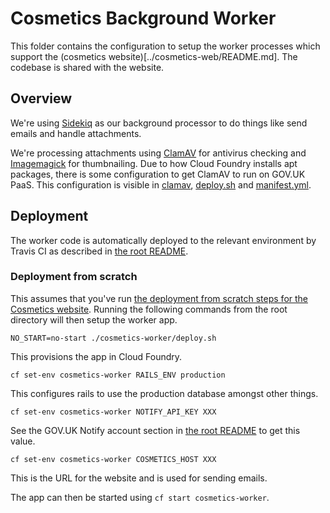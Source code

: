 # Cosmetics Background Worker

This folder contains the configuration to setup the worker processes which support the (cosmetics website)[../cosmetics-web/README.md].
The codebase is shared with the website.


## Overview

We're using [Sidekiq](https://github.com/mperham/sidekiq) as our background processor to do things like send emails and
handle attachments.

We're processing attachments using [ClamAV](http://www.clamav.net/) for antivirus checking and [Imagemagick](http://imagemagick.org) for thumbnailing.
Due to how Cloud Foundry installs apt packages, there is some configuration to get ClamAV to run on GOV.UK PaaS.
This configuration is visible in [clamav](./clamav/), [deploy.sh](./deploy.sh) and [manifest.yml](./manifest.yml).


## Deployment

The worker code is automatically deployed to the relevant environment by Travis CI as
described in [the root README](../README.md#deployment).


### Deployment from scratch

This assumes that you've run [the deployment from scratch steps for the Cosmetics website](../cosmetics-web/README.md#deployment-from-scratch).
Running the following commands from the root directory will then setup the worker app.

    NO_START=no-start ./cosmetics-worker/deploy.sh

This provisions the app in Cloud Foundry.

    cf set-env cosmetics-worker RAILS_ENV production

This configures rails to use the production database amongst other things.

    cf set-env cosmetics-worker NOTIFY_API_KEY XXX

See the GOV.UK Notify account section in [the root README](../README.md#gov.uk-notify) to get this value.

    cf set-env cosmetics-worker COSMETICS_HOST XXX

This is the URL for the website and is used for sending emails.

The app can then be started using `cf start cosmetics-worker`.

